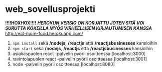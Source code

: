 # web_sovellusprojekti
****!!!!HOXHOX!!!!****
***HEROKUN VERSIO ON KORJATTU JOTEN SITÄ VOI SURUTTA KOKEILLA MYÖS VIRHEELLISEN KIRJAUTUMISEN KANSSA***
http://eat-more-food.herokuapp.com/


1. `npm install` sekä **/nodejs**, **/reactjs** että **/reactjsbusinesses** kansioihin
2. `npm start` sekä **/nodejs**, **/reactjs** että **/reactjsbusinesses** kansioihin
3. asiakaspuolen react -palvelin pyörii osoitteessa [localhost:3000]
4. ravintolapuolen react -palvelin pyörii osoitteessa [localhost:3001]
5. node -palvelin pyörii osoitteessa [localhost:8080]
